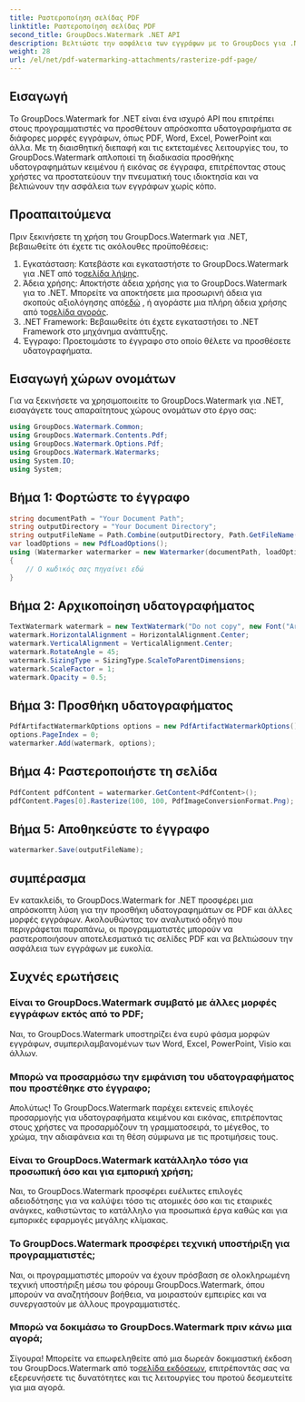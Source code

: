 ```yaml
---
title: Ραστεροποίηση σελίδας PDF
linktitle: Ραστεροποίηση σελίδας PDF
second_title: GroupDocs.Watermark .NET API
description: Βελτιώστε την ασφάλεια των εγγράφων με το GroupDocs για .NET. Προσθέστε υδατογραφήματα σε PDF και άλλες μορφές απρόσκοπτα.
weight: 28
url: /el/net/pdf-watermarking-attachments/rasterize-pdf-page/
---
```

## Εισαγωγή
Το GroupDocs.Watermark for .NET είναι ένα ισχυρό API που επιτρέπει στους προγραμματιστές να προσθέτουν απρόσκοπτα υδατογραφήματα σε διάφορες μορφές εγγράφων, όπως PDF, Word, Excel, PowerPoint και άλλα. Με τη διαισθητική διεπαφή και τις εκτεταμένες λειτουργίες του, το GroupDocs.Watermark απλοποιεί τη διαδικασία προσθήκης υδατογραφημάτων κειμένου ή εικόνας σε έγγραφα, επιτρέποντας στους χρήστες να προστατεύουν την πνευματική τους ιδιοκτησία και να βελτιώνουν την ασφάλεια των εγγράφων χωρίς κόπο.
## Προαπαιτούμενα
Πριν ξεκινήσετε τη χρήση του GroupDocs.Watermark για .NET, βεβαιωθείτε ότι έχετε τις ακόλουθες προϋποθέσεις:
1. Εγκατάσταση: Κατεβάστε και εγκαταστήστε το GroupDocs.Watermark για .NET από το[σελίδα λήψης](https://releases.groupdocs.com/Watermark/net/).
2.  Άδεια χρήσης: Αποκτήστε άδεια χρήσης για το GroupDocs.Watermark για το .NET. Μπορείτε να αποκτήσετε μια προσωρινή άδεια για σκοπούς αξιολόγησης από[εδώ](https://purchase.groupdocs.com/temporary-license/) , ή αγοράστε μια πλήρη άδεια χρήσης από το[σελίδα αγοράς](https://purchase.groupdocs.com/buy).
3. .NET Framework: Βεβαιωθείτε ότι έχετε εγκαταστήσει το .NET Framework στο μηχάνημα ανάπτυξης.
4. Έγγραφο: Προετοιμάστε το έγγραφο στο οποίο θέλετε να προσθέσετε υδατογραφήματα.

## Εισαγωγή χώρων ονομάτων
Για να ξεκινήσετε να χρησιμοποιείτε το GroupDocs.Watermark για .NET, εισαγάγετε τους απαραίτητους χώρους ονομάτων στο έργο σας:
```csharp
using GroupDocs.Watermark.Common;
using GroupDocs.Watermark.Contents.Pdf;
using GroupDocs.Watermark.Options.Pdf;
using GroupDocs.Watermark.Watermarks;
using System.IO;
using System;
```
## Βήμα 1: Φορτώστε το έγγραφο
```csharp
string documentPath = "Your Document Path";
string outputDirectory = "Your Document Directory";
string outputFileName = Path.Combine(outputDirectory, Path.GetFileName(documentPath));
var loadOptions = new PdfLoadOptions();
using (Watermarker watermarker = new Watermarker(documentPath, loadOptions))
{
    // Ο κωδικός σας πηγαίνει εδώ
}
```
## Βήμα 2: Αρχικοποίηση υδατογραφήματος
```csharp
TextWatermark watermark = new TextWatermark("Do not copy", new Font("Arial", 8));
watermark.HorizontalAlignment = HorizontalAlignment.Center;
watermark.VerticalAlignment = VerticalAlignment.Center;
watermark.RotateAngle = 45;
watermark.SizingType = SizingType.ScaleToParentDimensions;
watermark.ScaleFactor = 1;
watermark.Opacity = 0.5;
```
## Βήμα 3: Προσθήκη υδατογραφήματος
```csharp
PdfArtifactWatermarkOptions options = new PdfArtifactWatermarkOptions();
options.PageIndex = 0;
watermarker.Add(watermark, options);
```
## Βήμα 4: Ραστεροποιήστε τη σελίδα
```csharp
PdfContent pdfContent = watermarker.GetContent<PdfContent>();
pdfContent.Pages[0].Rasterize(100, 100, PdfImageConversionFormat.Png);
```
## Βήμα 5: Αποθηκεύστε το έγγραφο
```csharp
watermarker.Save(outputFileName);
```

## συμπέρασμα
Εν κατακλείδι, το GroupDocs.Watermark for .NET προσφέρει μια απρόσκοπτη λύση για την προσθήκη υδατογραφημάτων σε PDF και άλλες μορφές εγγράφων. Ακολουθώντας τον αναλυτικό οδηγό που περιγράφεται παραπάνω, οι προγραμματιστές μπορούν να ραστεροποιήσουν αποτελεσματικά τις σελίδες PDF και να βελτιώσουν την ασφάλεια των εγγράφων με ευκολία.
## Συχνές ερωτήσεις
### Είναι το GroupDocs.Watermark συμβατό με άλλες μορφές εγγράφων εκτός από το PDF;
Ναι, το GroupDocs.Watermark υποστηρίζει ένα ευρύ φάσμα μορφών εγγράφων, συμπεριλαμβανομένων των Word, Excel, PowerPoint, Visio και άλλων.
### Μπορώ να προσαρμόσω την εμφάνιση του υδατογραφήματος που προστέθηκε στο έγγραφο;
Απολύτως! Το GroupDocs.Watermark παρέχει εκτενείς επιλογές προσαρμογής για υδατογραφήματα κειμένου και εικόνας, επιτρέποντας στους χρήστες να προσαρμόζουν τη γραμματοσειρά, το μέγεθος, το χρώμα, την αδιαφάνεια και τη θέση σύμφωνα με τις προτιμήσεις τους.
### Είναι το GroupDocs.Watermark κατάλληλο τόσο για προσωπική όσο και για εμπορική χρήση;
Ναι, το GroupDocs.Watermark προσφέρει ευέλικτες επιλογές αδειοδότησης για να καλύψει τόσο τις ατομικές όσο και τις εταιρικές ανάγκες, καθιστώντας το κατάλληλο για προσωπικά έργα καθώς και για εμπορικές εφαρμογές μεγάλης κλίμακας.
### Το GroupDocs.Watermark προσφέρει τεχνική υποστήριξη για προγραμματιστές;
Ναι, οι προγραμματιστές μπορούν να έχουν πρόσβαση σε ολοκληρωμένη τεχνική υποστήριξη μέσω του φόρουμ GroupDocs.Watermark, όπου μπορούν να αναζητήσουν βοήθεια, να μοιραστούν εμπειρίες και να συνεργαστούν με άλλους προγραμματιστές.
### Μπορώ να δοκιμάσω το GroupDocs.Watermark πριν κάνω μια αγορά;
Σίγουρα! Μπορείτε να επωφεληθείτε από μια δωρεάν δοκιμαστική έκδοση του GroupDocs.Watermark από το[σελίδα εκδόσεων](https://releases.groupdocs.com/), επιτρέποντάς σας να εξερευνήσετε τις δυνατότητες και τις λειτουργίες του προτού δεσμευτείτε για μια αγορά.